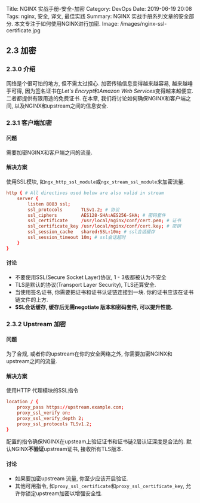 Title: NGINX 实战手册-安全-加密
Category: DevOps
Date: 2019-06-19 20:08
Tags: nginx, 安全, 译文, 最佳实践
Summary: NGINX 实战手册系列文章的安全部分. 本文专注于如何使用NGINX进行加密.
Image: /images/nginx-ssl-certificate.jpg

## 2.3 加密

### 2.3.0 介绍

网络是个很可怕的地方, 但不需太过担心. 加密传输信息变得越来越容易, 越来越唾手可得, 因为签名证书在*Let's Encrypt*和*Amazon Web Services*变得越来越便宜. 二者都提供有限用途的免费证书. 在本章, 我们将讨论如何确保NGINX和客户端之间, 以及NGINX和upstream之间的信息安全.

### 2.3.1 客户端加密

#### 问题

需要加密NGINX和客户端之间的流量.

#### 解决方案

使用SSL模块, 如`ngx_http_ssl_module`或`ngx_stream_ssl_module`来加密流量.

```nginx.conf
http { # All directives used below are also valid in stream
    server {
        listen 8083 ssl;
        ssl_protocols       TLSv1.2; # 协议
        ssl_ciphers         AES128-SHA:AES256-SHA; # 密码套件
        ssl_certificate     /usr/local/nginx/conf/cert.pem; # 证书
        ssl_certificate_key /usr/local/nginx/conf/cert.key; # 密钥
        ssl_session_cache   shared:SSL:10m; # ssl会话缓存
        ssl_session_timeout 10m; # ssl会话超时
    }
}
```

#### 讨论

- 不要使用SSL(Secure Socket Layer)协议, 1 - 3版都被认为不安全
- TLS是默认的协议(Transport Layer Security), TLS还算安全.
- 当使用签名证书, 你需要把证书和证书认证链连接到一块. 你的证书应该在证书链文件的上方.
- **SSL会话缓存, 缓存后无需negotiate 版本和密码套件, 可以提升性能.**

### 2.3.2 Upstream 加密

#### 问题

为了合规, 或者你的upstream在你的安全网络之外, 你需要加密NGINX和upstream之间的流量.

#### 解决方案

使用HTTP 代理模块的SSL指令

```nginx.conf
location / {
    proxy_pass https://upstream.example.com;
    proxy_ssl_verify on;
    proxy_ssl_verify_depth 2;
    proxy_ssl_protocols TLSv1.2;
}
```

配置的指令确保NGINX在upsteam上验证证书和证书链2层认证深度是合法的. 默认NGINX**不验证**upstream证书, 接收所有TLS版本.

#### 讨论

- 如果要加密upstream 流量, 你至少应该开启验证.
- 其他可用指令, 如`proxy_ssl_certificate`和`proxy_ssl_certificate_key`, 允许你锁定upstream加密以增强安全性.
